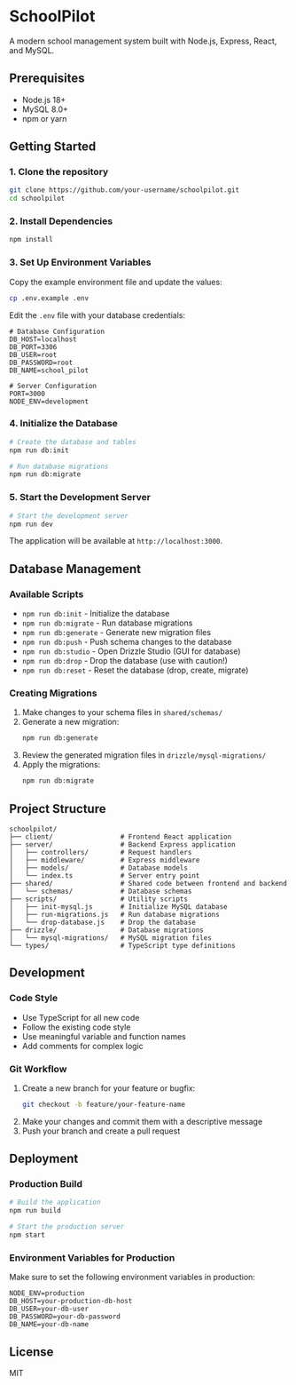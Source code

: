 # SchoolPilot

A modern school management system built with Node.js, Express, React, and MySQL.

## Prerequisites

- Node.js 18+
- MySQL 8.0+
- npm or yarn

## Getting Started

### 1. Clone the repository

```bash
git clone https://github.com/your-username/schoolpilot.git
cd schoolpilot
```

### 2. Install Dependencies

```bash
npm install
```

### 3. Set Up Environment Variables

Copy the example environment file and update the values:

```bash
cp .env.example .env
```

Edit the `.env` file with your database credentials:

```env
# Database Configuration
DB_HOST=localhost
DB_PORT=3306
DB_USER=root
DB_PASSWORD=root
DB_NAME=school_pilot

# Server Configuration
PORT=3000
NODE_ENV=development
```

### 4. Initialize the Database

```bash
# Create the database and tables
npm run db:init

# Run database migrations
npm run db:migrate
```

### 5. Start the Development Server

```bash
# Start the development server
npm run dev
```

The application will be available at `http://localhost:3000`.

## Database Management

### Available Scripts

- `npm run db:init` - Initialize the database
- `npm run db:migrate` - Run database migrations
- `npm run db:generate` - Generate new migration files
- `npm run db:push` - Push schema changes to the database
- `npm run db:studio` - Open Drizzle Studio (GUI for database)
- `npm run db:drop` - Drop the database (use with caution!)
- `npm run db:reset` - Reset the database (drop, create, migrate)

### Creating Migrations

1. Make changes to your schema files in `shared/schemas/`
2. Generate a new migration:
   ```bash
   npm run db:generate
   ```
3. Review the generated migration files in `drizzle/mysql-migrations/`
4. Apply the migrations:
   ```bash
   npm run db:migrate
   ```

## Project Structure

```
schoolpilot/
├── client/                 # Frontend React application
├── server/                 # Backend Express application
│   ├── controllers/        # Request handlers
│   ├── middleware/         # Express middleware
│   ├── models/             # Database models
│   └── index.ts            # Server entry point
├── shared/                 # Shared code between frontend and backend
│   └── schemas/            # Database schemas
├── scripts/                # Utility scripts
│   ├── init-mysql.js       # Initialize MySQL database
│   ├── run-migrations.js   # Run database migrations
│   └── drop-database.js    # Drop the database
├── drizzle/                # Database migrations
│   └── mysql-migrations/   # MySQL migration files
└── types/                  # TypeScript type definitions
```

## Development

### Code Style

- Use TypeScript for all new code
- Follow the existing code style
- Use meaningful variable and function names
- Add comments for complex logic

### Git Workflow

1. Create a new branch for your feature or bugfix:
   ```bash
   git checkout -b feature/your-feature-name
   ```
2. Make your changes and commit them with a descriptive message
3. Push your branch and create a pull request

## Deployment

### Production Build

```bash
# Build the application
npm run build

# Start the production server
npm start
```

### Environment Variables for Production

Make sure to set the following environment variables in production:

```env
NODE_ENV=production
DB_HOST=your-production-db-host
DB_USER=your-db-user
DB_PASSWORD=your-db-password
DB_NAME=your-db-name
```

## License

MIT
